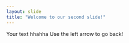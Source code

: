 ```yaml
---
layout: slide
title: "Welcome to our second slide!"
---
```

Your text  hhahha
Use the left arrow to go back!
